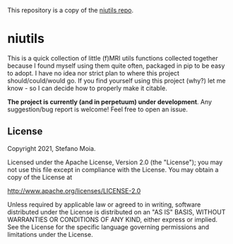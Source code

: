 <!--(https://raw.githubusercontent.com/physiopy/phys2denoise/master/docs/_static/phys2denoise_card.jpg)-->
<a name="readme"></a>
<!-- <img alt="physiopy" src="https://github.com/physiopy/phys2denoise/blob/master/docs/_static/phys2denoise_logo1280×640.png" height="150"> -->
This repository is a copy of the [niutils repo](https://github.com/smoia/niutils).

niutils
=======

This is a quick collection of little (f)MRI utils functions collected together because I found myself using them quite often, packaged in pip to be easy to adopt.
I have no idea nor strict plan to where this project should/could/would go.
If you find yourself using this project (why?) let me know - so I can decide how to properly make it citable.

**The project is currently (and in perpetuum) under development**.
Any suggestion/bug report is welcome! Feel free to open an issue.

License
-------

Copyright 2021, Stefano Moia.

Licensed under the Apache License, Version 2.0 (the "License");
you may not use this file except in compliance with the License.
You may obtain a copy of the License at

http://www.apache.org/licenses/LICENSE-2.0

Unless required by applicable law or agreed to in writing, software
distributed under the License is distributed on an "AS IS" BASIS,
WITHOUT WARRANTIES OR CONDITIONS OF ANY KIND, either express or implied.
See the License for the specific language governing permissions and
limitations under the License.
